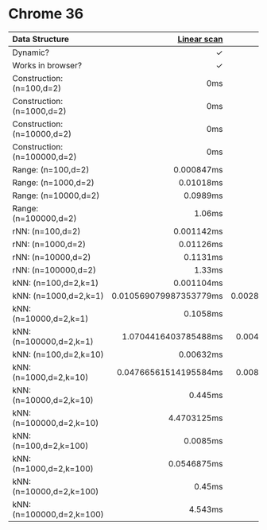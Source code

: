 # Chrome 36

| Data Structure | [Linear scan](http://en.wikipedia.org/wiki/Brute-force_search) | [static-kdtree](https://github.com/mikolalysenko/static-kdtree) | [Ubilabs kdtree](https://github.com/ubilabs/kd-tree-javascript) |
| :--- | ---: | ---: | ---: |
| Dynamic? | ✓ | ✗ | ✓ |
| Works in browser? | ✓ | ✓ | ✓ |
| Construction: (n=100,d=2) | 0ms | 0.1418ms | 0.1166ms |
| Construction: (n=1000,d=2) | 0ms | 1.51ms | 2.601ms |
| Construction: (n=10000,d=2) | 0ms | 17.91ms | 57.8ms |
| Construction: (n=100000,d=2) | 0ms | 275.1ms | 1107.8ms |
| Range: (n=100,d=2) | 0.000847ms | 0.0026ms | N/A |
| Range: (n=1000,d=2) | 0.01018ms | 0.00663ms | N/A |
| Range: (n=10000,d=2) | 0.0989ms | 0.0364ms | N/A |
| Range: (n=100000,d=2) | 1.06ms | 0.322ms | N/A |
| rNN: (n=100,d=2) | 0.001142ms | 0.002738ms | ERROR |
| rNN: (n=1000,d=2) | 0.01126ms | 0.00567ms | ERROR |
| rNN: (n=10000,d=2) | 0.1131ms | 0.025ms | ERROR |
| rNN: (n=100000,d=2) | 1.33ms | 0.225ms | ERROR |
| kNN: (n=100,d=2,k=1) | 0.001104ms | 0.00186ms | 0.04049ms |
| kNN: (n=1000,d=2,k=1) | 0.010569079987353779ms | 0.0028106228264306037ms | 0.05377805880493203ms |
| kNN: (n=10000,d=2,k=1) | 0.1058ms | 0.00395ms | 0.06418ms |
| kNN: (n=100000,d=2,k=1) | 1.0704416403785488ms | 0.004763406940063091ms | 0.07981072555205047ms |
| kNN: (n=100,d=2,k=10) | 0.00632ms | 0.00659ms | 0.13616ms |
| kNN: (n=1000,d=2,k=10) | 0.04766561514195584ms | 0.008958990536277602ms | 0.16504731861198738ms |
| kNN: (n=10000,d=2,k=10) | 0.445ms | 0.0126ms | 0.2015ms |
| kNN: (n=100000,d=2,k=10) | 4.4703125ms | 0.0128125ms | 0.2046875ms |
| kNN: (n=100,d=2,k=100) | 0.0085ms | 0.032ms | 0.533ms |
| kNN: (n=1000,d=2,k=100) | 0.0546875ms | 0.0525ms | 1.0634375ms |
| kNN: (n=10000,d=2,k=100) | 0.45ms | 0.058ms | 1.152ms |
| kNN: (n=100000,d=2,k=100) | 4.543ms | 0.059ms | 1.176ms |
